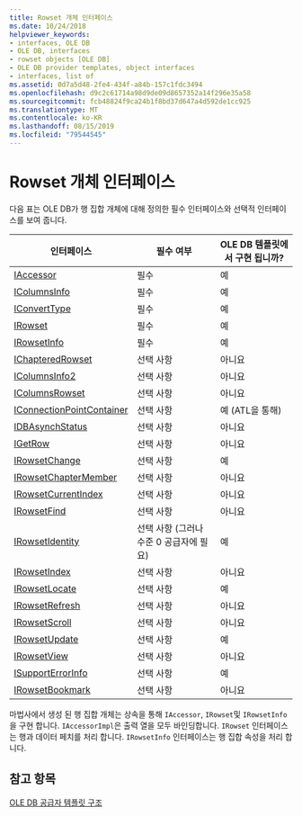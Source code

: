 ```yaml
---
title: Rowset 개체 인터페이스
ms.date: 10/24/2018
helpviewer_keywords:
- interfaces, OLE DB
- OLE DB, interfaces
- rowset objects [OLE DB]
- OLE DB provider templates, object interfaces
- interfaces, list of
ms.assetid: 0d7a5d48-2fe4-434f-a84b-157c1fdc3494
ms.openlocfilehash: d9c2c61714a98d9de09d8657352a14f296e35a58
ms.sourcegitcommit: fcb48824f9ca24b1f8bd37d647a4d592de1cc925
ms.translationtype: MT
ms.contentlocale: ko-KR
ms.lasthandoff: 08/15/2019
ms.locfileid: "79544545"
---
```

# <a name="rowset-object-interfaces"></a>Rowset 개체 인터페이스

다음 표는 OLE DB가 행 집합 개체에 대해 정의한 필수 인터페이스와 선택적 인터페이스를 보여 줍니다.

|인터페이스|필수 여부|OLE DB 템플릿에서 구현 됩니까?|
|---------------|---------------|--------------------------------------|
|[IAccessor](/previous-versions/windows/desktop/ms719672(v=vs.85))|필수|예|
|[IColumnsInfo](/previous-versions/windows/desktop/ms724541(v=vs.85))|필수|예|
|[IConvertType](/previous-versions/windows/desktop/ms715926(v=vs.85))|필수|예|
|[IRowset](/previous-versions/windows/desktop/ms720986(v=vs.85))|필수|예|
|[IRowsetInfo](/previous-versions/windows/desktop/ms724541(v=vs.85))|필수|예|
|[IChapteredRowset](/previous-versions/windows/desktop/ms718180(v=vs.85))|선택 사항|아니요|
|[IColumnsInfo2](/previous-versions/windows/desktop/ms712953(v=vs.85))|선택 사항|아니요|
|[IColumnsRowset](/previous-versions/windows/desktop/ms722657(v=vs.85))|선택 사항|아니요|
|[IConnectionPointContainer](/windows/win32/api/ocidl/nn-ocidl-iconnectionpointcontainer)|선택 사항|예 (ATL을 통해)|
|[IDBAsynchStatus](/previous-versions/windows/desktop/ms709832(v=vs.85))|선택 사항|아니요|
|[IGetRow](/previous-versions/windows/desktop/ms718047(v=vs.85))|선택 사항|아니요|
|[IRowsetChange](/previous-versions/windows/desktop/ms715790(v=vs.85))|선택 사항|예|
|[IRowsetChapterMember](/previous-versions/windows/desktop/ms725430(v=vs.85))|선택 사항|아니요|
|[IRowsetCurrentIndex](/previous-versions/windows/desktop/ms709700(v=vs.85))|선택 사항|아니요|
|[IRowsetFind](/previous-versions/windows/desktop/ms724221(v=vs.85))|선택 사항|아니요|
|[IRowsetIdentity](/previous-versions/windows/desktop/ms715913(v=vs.85))|선택 사항 (그러나 수준 0 공급자에 필요)|예|
|[IRowsetIndex](/previous-versions/windows/desktop/ms719604(v=vs.85))|선택 사항|아니요|
|[IRowsetLocate](/previous-versions/windows/desktop/ms721190(v=vs.85))|선택 사항|예|
|[IRowsetRefresh](/previous-versions/windows/desktop/ms714892(v=vs.85))|선택 사항|아니요|
|[IRowsetScroll](/previous-versions/windows/desktop/ms712984(v=vs.85))|선택 사항|아니요|
|[IRowsetUpdate](/previous-versions/windows/desktop/ms714401(v=vs.85))|선택 사항|예|
|[IRowsetView](/previous-versions/windows/desktop/ms709755(v=vs.85))|선택 사항|아니요|
|[ISupportErrorInfo](/previous-versions/windows/desktop/ms715816(v=vs.85))|선택 사항|예|
|[IRowsetBookmark](/previous-versions/windows/desktop/ms714246(v=vs.85))|선택 사항|아니요|

마법사에서 생성 된 행 집합 개체는 상속을 통해 `IAccessor`, `IRowset`및 `IRowsetInfo`을 구현 합니다. `IAccessorImpl`은 출력 열을 모두 바인딩합니다. `IRowset` 인터페이스는 행과 데이터 페치를 처리 합니다. `IRowsetInfo` 인터페이스는 행 집합 속성을 처리 합니다.

## <a name="see-also"></a>참고 항목

[OLE DB 공급자 템플릿 구조](../../data/oledb/ole-db-provider-template-architecture.md)<br/>
